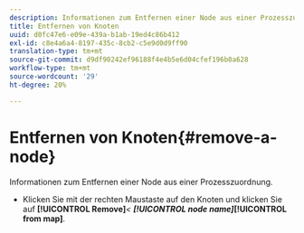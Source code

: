 ```yaml
---
description: Informationen zum Entfernen einer Node aus einer Prozesszuordnung.
title: Entfernen von Knoten
uuid: d0fc47e6-e09e-439a-b1ab-19ed4c86b412
exl-id: c8e4a6a4-8197-435c-8cb2-c5e9d0d9ff90
translation-type: tm+mt
source-git-commit: d9df90242ef96188f4e4b5e6d04cfef196b0a628
workflow-type: tm+mt
source-wordcount: '29'
ht-degree: 20%

---
```


# Entfernen von Knoten{#remove-a-node}

Informationen zum Entfernen einer Node aus einer Prozesszuordnung.

* Klicken Sie mit der rechten Maustaste auf den Knoten und klicken Sie auf **[!UICONTROL Remove]***&lt; **[!UICONTROL node name]*****[!UICONTROL from map]**.
